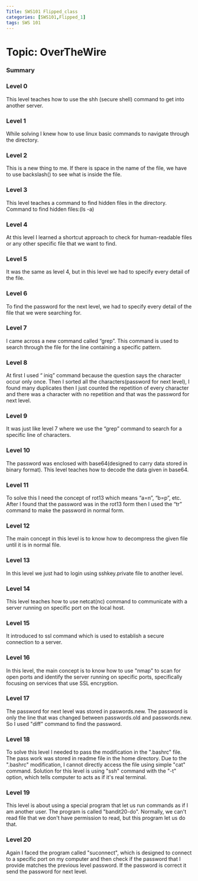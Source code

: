 ```yaml
---
Title: SWS101 Flipped_class
categories: [SWS101,Flipped_1]
tags: SWS 101
---
```


# Topic: OverTheWire


### Summary

### Level 0
This level teaches how to use the shh (secure shell) command to get into another server.

### Level 1
While solving I knew how to use linux basic commands to navigate through the directory.

### Level 2
This is a new thing to me. If there is space in the name of the file, we have to use backslash(\) to see what is inside the file.

### Level 3
This level teaches a command to find hidden files in the directory.
Command to find hidden files:(ls -a)

### Level 4
At this level I learned a shortcut approach to check for human-readable files or any other specific file that we want to find. 

### Level 5
It was the same as level 4, but in this level we had to specify every detail of the file.

### Level 6
To find the password for the next level, we had to specify every detail of  the file that we were searching for.

### Level 7
I came across a new command called “grep”. This command is used to search through the file for the line containing a specific pattern.

### Level 8
At first I used “ iniq” command because the question says the character occur only once. Then I sorted all the characters(password for next level), I found many duplicates then I just counted the repetition of every character and there was a character with  no repetition and that was the password for next level.

### Level 9
It was just like level 7 where we use the “grep” command to search for a specific line of characters.

### Level 10
The password was enclosed with base64(designed to carry data stored in binary format). This level teaches how to decode the data given in base64.

### Level 11
To solve this I need the concept of rot13 which  means “a=n”, “b=p”, etc. After I found that the password was in the rot13 form then I used the “tr” command to make the password in normal form.

### Level 12
The main concept in this level is to know how to decompress the given file until it is in normal file.  

### Level 13
In this level we just had to login using sshkey.private file to another level.

### Level 14
This level teaches how to use netcat(nc) command to communicate with a server running on specific port on the local host.

### Level 15
It introduced to ssl command which is used to establish a secure connection to a server.

### Level 16
In this level, the main concept is to know how to use "nmap" to scan for open ports and identify the server running on specific ports, specifically focusing on services that use SSL encryption.

### Level 17
The password for next level was stored in paswords.new. The password is only the line that was changed between passwords.old and passwords.new. So I used "diff" command to find the password. 

### Level 18
To solve this level I needed to pass the modification in the ".bashrc" file. The pass work was stored in readme file in the home directory. Due to the ".bashrc" modification, I cannot directly access the file using simple "cat" command. Solution for this level is using "ssh" command with the "-t" option, which tells computer to acts as if it's real terminal.

### Level 19
This level is about using a special program that let us run commands as if I am another user. The program is called "bandit20-do". Normally, we can't read file that we don't have permission to read, but this program let us do that.

### Level 20
Again I faced the program called "suconnect", which is designed to connect to a specific port on my computer and then check if the password that I provide matches the previous level password. If the password is correct it send the password for next level.
